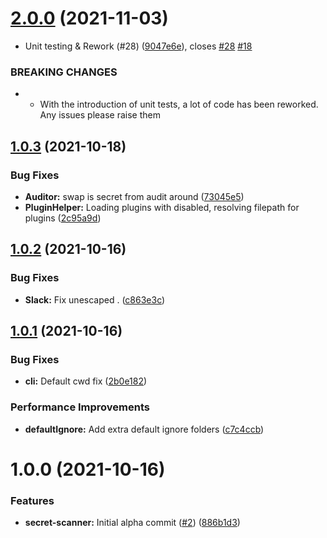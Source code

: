 # [2.0.0](https://github.com/JoshHiles/secret-scanner/compare/v1.0.3...v2.0.0) (2021-11-03)


* Unit testing & Rework (#28) ([9047e6e](https://github.com/JoshHiles/secret-scanner/commit/9047e6e551a5d20171626aaed7212649cc29febe)), closes [#28](https://github.com/JoshHiles/secret-scanner/issues/28) [#18](https://github.com/JoshHiles/secret-scanner/issues/18)


### BREAKING CHANGES

* * With the introduction of unit tests, a lot of code has been reworked. Any issues please raise them

## [1.0.3](https://github.com/JoshHiles/secret-scanner/compare/v1.0.2...v1.0.3) (2021-10-18)


### Bug Fixes

* **Auditor:** swap is secret from audit around ([73045e5](https://github.com/JoshHiles/secret-scanner/commit/73045e59fa671af3e828fe77e87386c0c5dbaf26))
* **PluginHelper:** Loading plugins with disabled, resolving filepath for plugins ([2c95a9d](https://github.com/JoshHiles/secret-scanner/commit/2c95a9d9caa2c82504a467f3fe0edae04f0349bc))

## [1.0.2](https://github.com/JoshHiles/secret-scanner/compare/v1.0.1...v1.0.2) (2021-10-16)


### Bug Fixes

* **Slack:** Fix unescaped . ([c863e3c](https://github.com/JoshHiles/secret-scanner/commit/c863e3cb017b193ffb746fe174db4e0852090eba))

## [1.0.1](https://github.com/JoshHiles/secret-scanner/compare/v1.0.0...v1.0.1) (2021-10-16)


### Bug Fixes

* **cli:** Default cwd fix ([2b0e182](https://github.com/JoshHiles/secret-scanner/commit/2b0e18202536908dcdf07076a11e1091412e81b4))


### Performance Improvements

* **defaultIgnore:** Add extra default ignore folders ([c7c4ccb](https://github.com/JoshHiles/secret-scanner/commit/c7c4ccb4b6107f6cf08ecf86f28a09f3ed7daec5))

# 1.0.0 (2021-10-16)


### Features

* **secret-scanner:** Initial alpha commit ([#2](https://github.com/JoshHiles/secret-scanner/issues/2)) ([886b1d3](https://github.com/JoshHiles/secret-scanner/commit/886b1d323da28fdb6e79bd9a108524ce9792bdf1))
